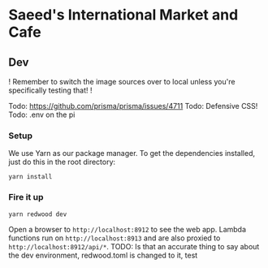 # Saeed's International Market and Cafe

## Dev

! Remember to switch the image sources over to local unless you're specifically testing that! !

<!-- Todo: difference between njjkgeerts self-hosting and the official docs, `yarn add workspace api @redwoodjs/api-server` -->
<!-- Todo: do I need to `sudo -u postgres psql` and create the db 'saeeds'? -->

Todo: https://github.com/prisma/prisma/issues/4711
Todo: Defensive CSS!
Todo: .env on the pi

### Setup

We use Yarn as our package manager. To get the dependencies installed, just do this in the root directory:

```terminal
yarn install
```

### Fire it up

```terminal
yarn redwood dev
```

Open a browser to `http://localhost:8912` to see the web app. Lambda functions run on `http://localhost:8913` and are also proxied to `http://localhost:8912/api/*`. TODO: Is that an accurate thing to say about the dev environment, redwood.toml is changed to it, test

